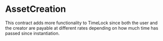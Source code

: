 # AssetCreation
This contract adds more functionality to TimeLock since both the user and the creator are payable at different rates depending on how much time has passed since instantiation. 
